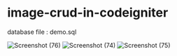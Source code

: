 # image-crud-in-codeigniter


database file : demo.sql

![Screenshot (76)](https://user-images.githubusercontent.com/76992034/125324857-ef3abd80-e35d-11eb-8cdd-62d380d9ae8a.png)
![Screenshot (74)](https://user-images.githubusercontent.com/76992034/125324882-f6fa6200-e35d-11eb-9ed4-17bc21148d58.png)
![Screenshot (75)](https://user-images.githubusercontent.com/76992034/125324892-f8c42580-e35d-11eb-95df-47d23c98b74c.png)
